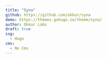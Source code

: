 ```yaml
---
title: "Syna"
github: https://github.com/okkur/syna
demo: https://themes.gohugo.io/theme/syna/
author: Okkur Labs
draft: true
ssg:
  - Hugo
cms:
  - No Cms
---
```

